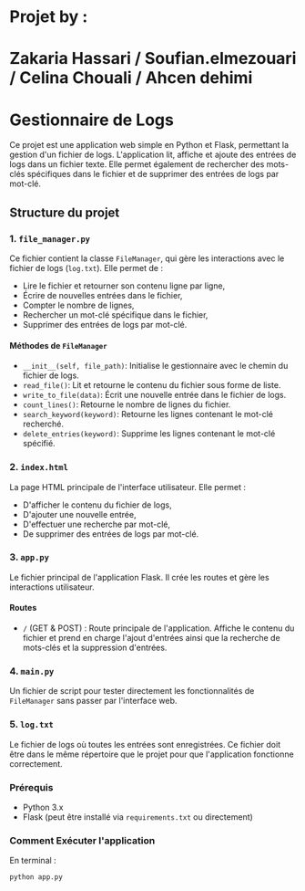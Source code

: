 # Projet by : 
 # Zakaria Hassari / Soufian.elmezouari / Celina Chouali / Ahcen dehimi 
# Gestionnaire de Logs

Ce projet est une application web simple en Python et Flask, permettant la gestion d'un fichier de logs. L'application lit, affiche et ajoute des entrées de logs dans un fichier texte. Elle permet également de rechercher des mots-clés spécifiques dans le fichier et de supprimer des entrées de logs par mot-clé.

## Structure du projet

### 1. `file_manager.py`
Ce fichier contient la classe `FileManager`, qui gère les interactions avec le fichier de logs (`log.txt`). Elle permet de :
- Lire le fichier et retourner son contenu ligne par ligne,
- Écrire de nouvelles entrées dans le fichier,
- Compter le nombre de lignes,
- Rechercher un mot-clé spécifique dans le fichier,
- Supprimer des entrées de logs par mot-clé.

#### Méthodes de `FileManager`
- `__init__(self, file_path)`: Initialise le gestionnaire avec le chemin du fichier de logs.
- `read_file()`: Lit et retourne le contenu du fichier sous forme de liste.
- `write_to_file(data)`: Écrit une nouvelle entrée dans le fichier de logs.
- `count_lines()`: Retourne le nombre de lignes du fichier.
- `search_keyword(keyword)`: Retourne les lignes contenant le mot-clé recherché.
- `delete_entries(keyword)`: Supprime les lignes contenant le mot-clé spécifié.

### 2. `index.html`
La page HTML principale de l'interface utilisateur. Elle permet :
- D'afficher le contenu du fichier de logs,
- D'ajouter une nouvelle entrée,
- D'effectuer une recherche par mot-clé,
- De supprimer des entrées de logs par mot-clé.

### 3. `app.py`
Le fichier principal de l'application Flask. Il crée les routes et gère les interactions utilisateur.

#### Routes
- `/` (GET & POST) : Route principale de l'application. Affiche le contenu du fichier et prend en charge l'ajout d'entrées ainsi que la recherche de mots-clés et la suppression d'entrées.

### 4. `main.py`
Un fichier de script pour tester directement les fonctionnalités de `FileManager` sans passer par l'interface web.

### 5. `log.txt`
Le fichier de logs où toutes les entrées sont enregistrées. Ce fichier doit être dans le même répertoire que le projet pour que l'application fonctionne correctement.

### Prérequis
- Python 3.x
- Flask (peut être installé via `requirements.txt` ou directement)

### Comment Exécuter l'application
En terminal : 
```bash
python app.py

